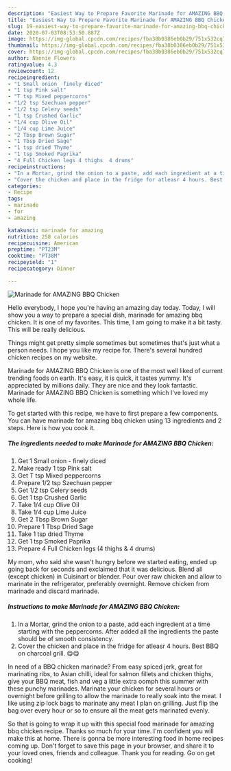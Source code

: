 ```yaml
---
description: "Easiest Way to Prepare Favorite Marinade for AMAZING BBQ Chicken"
title: "Easiest Way to Prepare Favorite Marinade for AMAZING BBQ Chicken"
slug: 19-easiest-way-to-prepare-favorite-marinade-for-amazing-bbq-chicken
date: 2020-07-03T08:53:50.887Z
image: https://img-global.cpcdn.com/recipes/fba38b0386eb0b29/751x532cq70/marinade-for-amazing-bbq-chicken-recipe-main-photo.jpg
thumbnail: https://img-global.cpcdn.com/recipes/fba38b0386eb0b29/751x532cq70/marinade-for-amazing-bbq-chicken-recipe-main-photo.jpg
cover: https://img-global.cpcdn.com/recipes/fba38b0386eb0b29/751x532cq70/marinade-for-amazing-bbq-chicken-recipe-main-photo.jpg
author: Nannie Flowers
ratingvalue: 4.3
reviewcount: 12
recipeingredient:
- "1 Small onion  finely diced"
- "1 tsp Pink salt"
- "T tsp Mixed peppercorns"
- "1/2 tsp Szechuan pepper"
- "1/2 tsp Celery seeds"
- "1 tsp Crushed Garlic"
- "1/4 cup Olive Oil"
- "1/4 cup Lime Juice"
- "2 Tbsp Brown Sugar"
- "1 Tbsp Dried Sage"
- "1 tsp dried Thyme"
- "1 tsp Smoked Paprika"
- "4 Full Chicken legs 4 thighs  4 drums"
recipeinstructions:
- "In a Mortar, grind the onion to a paste, add each ingredient at a time starting with the peppercorns. After added all the ingredients the paste should be of smooth consistency."
- "Cover the chicken and place in the fridge for atleasr 4 hours. Best BBQ on charcoal grill. 😋😋"
categories:
- Recipe
tags:
- marinade
- for
- amazing

katakunci: marinade for amazing 
nutrition: 258 calories
recipecuisine: American
preptime: "PT23M"
cooktime: "PT38M"
recipeyield: "1"
recipecategory: Dinner

---
```



![Marinade for AMAZING BBQ Chicken](https://img-global.cpcdn.com/recipes/fba38b0386eb0b29/751x532cq70/marinade-for-amazing-bbq-chicken-recipe-main-photo.jpg)

Hello everybody, I hope you're having an amazing day today. Today, I will show you a way to prepare a special dish, marinade for amazing bbq chicken. It is one of my favorites. This time, I am going to make it a bit tasty. This will be really delicious.

Things might get pretty simple sometimes but sometimes that&#39;s just what a person needs. I hope you like my recipe for. There&#39;s several hundred chicken recipes on my website.

Marinade for AMAZING BBQ Chicken is one of the most well liked of current trending foods on earth. It's easy, it is quick, it tastes yummy. It's appreciated by millions daily. They are nice and they look fantastic. Marinade for AMAZING BBQ Chicken is something which I've loved my whole life.


To get started with this recipe, we have to first prepare a few components. You can have marinade for amazing bbq chicken using 13 ingredients and 2 steps. Here is how you cook it.

<!--inarticleads1-->

##### The ingredients needed to make Marinade for AMAZING BBQ Chicken:

1. Get 1 Small onion - finely diced
1. Make ready 1 tsp Pink salt
1. Get T tsp Mixed peppercorns
1. Prepare 1/2 tsp Szechuan pepper
1. Get 1/2 tsp Celery seeds
1. Get 1 tsp Crushed Garlic
1. Take 1/4 cup Olive Oil
1. Take 1/4 cup Lime Juice
1. Get 2 Tbsp Brown Sugar
1. Prepare 1 Tbsp Dried Sage
1. Take 1 tsp dried Thyme
1. Get 1 tsp Smoked Paprika
1. Prepare 4 Full Chicken legs (4 thighs &amp; 4 drums)


My mom, who said she wasn&#39;t hungry before we started eating, ended up going back for seconds and exclaimed that it was delicious. Blend all (except chicken) in Cuisinart or blender. Pour over raw chicken and allow to marinate in the refrigerator, preferably overnight. Remove chicken from marinade and discard marinade. 

<!--inarticleads2-->

##### Instructions to make Marinade for AMAZING BBQ Chicken:

1. In a Mortar, grind the onion to a paste, add each ingredient at a time starting with the peppercorns. After added all the ingredients the paste should be of smooth consistency.
1. Cover the chicken and place in the fridge for atleasr 4 hours. Best BBQ on charcoal grill. 😋😋


In need of a BBQ chicken marinade? From easy spiced jerk, great for marinating ribs, to Asian chilli, ideal for salmon fillets and chicken thighs, give your BBQ meat, fish and veg a little extra oomph this summer with these punchy marinades. Marinate your chicken for several hours or overnight before grilling to allow the marinade to really soak into the meat. I like using zip lock bags to marinate any meat I plan on grilling. Just flip the bag over every hour or so to ensure all the meat gets marinated evenly. 

So that is going to wrap it up with this special food marinade for amazing bbq chicken recipe. Thanks so much for your time. I'm confident you will make this at home. There is gonna be more interesting food in home recipes coming up. Don't forget to save this page in your browser, and share it to your loved ones, friends and colleague. Thank you for reading. Go on get cooking!
